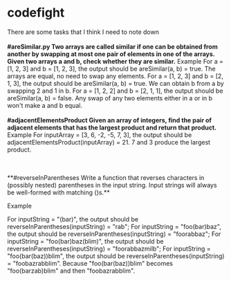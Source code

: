 # codefight
There are some tasks that I think I need to note  down
</br>
</br>
**#areSimilar.py
Two arrays are called similar if one can be obtained from another by swapping at most one pair of elements in one of the arrays.
Given two arrays a and b, check whether they are similar.**
Example
For a = [1, 2, 3] and b = [1, 2, 3], the output should be
areSimilar(a, b) = true.
The arrays are equal, no need to swap any elements.
For a = [1, 2, 3] and b = [2, 1, 3], the output should be
areSimilar(a, b) = true.
We can obtain b from a by swapping 2 and 1 in b.
For a = [1, 2, 2] and b = [2, 1, 1], the output should be
areSimilar(a, b) = false.
Any swap of any two elements either in a or in b won't make a and b equal.
</br>
</br>
**#adjacentElementsProduct
Given an array of integers, find the pair of adjacent elements that has the largest product and return that product.**
Example
For inputArray = [3, 6, -2, -5, 7, 3], the output should be
adjacentElementsProduct(inputArray) = 21.
7 and 3 produce the largest product.

</br>
</br>
**#reverseInParentheses
Write a function that reverses characters in (possibly nested) parentheses in the input string.
Input strings will always be well-formed with matching ()s.**

Example

For inputString = "(bar)", the output should be
reverseInParentheses(inputString) = "rab";
For inputString = "foo(bar)baz", the output should be
reverseInParentheses(inputString) = "foorabbaz";
For inputString = "foo(bar)baz(blim)", the output should be
reverseInParentheses(inputString) = "foorabbazmilb";
For inputString = "foo(bar(baz))blim", the output should be
reverseInParentheses(inputString) = "foobazrabblim".
Because "foo(bar(baz))blim" becomes "foo(barzab)blim" and then "foobazrabblim".
